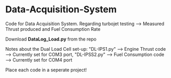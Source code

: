 # Data-Acquisition-System

Code for Data Acquisition System. Regarding turbojet testing --> Measured Thrust produced and Fuel Consumption Rate

Download **DataLog_Load.py** from the repo

Notes about the Dual Load Cell set-up:
"DL-IPS1.py" --> Engine Thrust code --> Currently set for COM3 port, 
"DL-IPSS2.py" --> Fuel Consumption code --> Currently set for COM4 port

Place each code in a seperate project!
